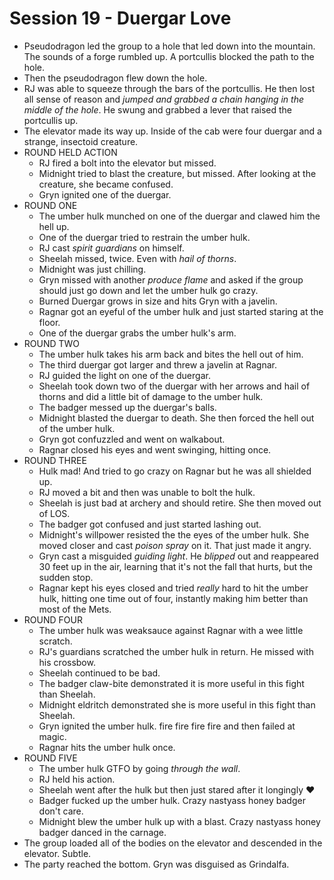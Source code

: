 # Session 19 - Duergar Love
* Pseudodragon led the group to a hole that led down into the mountain. The sounds of a forge rumbled up. A portcullis blocked the path to the hole.
* Then the pseudodragon flew down the hole.
* RJ was able to squeeze through the bars of the portcullis. He then lost all sense of reason and _jumped and grabbed a chain hanging in the middle of the hole_. He swung and grabbed a lever that raised the portcullis up.
* The elevator made its way up. Inside of the cab were four duergar and a strange, insectoid creature.
* ROUND HELD ACTION
	* RJ fired a bolt into the elevator but missed.
	* Midnight tried to blast the creature, but missed. After looking at the creature, she became confused.
	* Gryn ignited one of the duergar.
* ROUND ONE
	* The umber hulk munched on one of the duergar and clawed him the hell up.
	* One of the duergar tried to restrain the umber hulk.
	* RJ cast _spirit guardians_ on himself.
	* Sheelah missed, twice. Even with _hail of thorns_.
	* Midnight was just chilling.
	* Gryn missed with another _produce flame_ and asked if the group should just go down and let the umber hulk go crazy.
	* Burned Duergar grows in size and hits Gryn with a javelin.
	* Ragnar got an eyeful of the umber hulk and just started staring at the floor.
	* One of the duergar grabs the umber hulk's arm.
* ROUND TWO
	* The umber hulk takes his arm back and bites the hell out of him.
	* The third duergar got larger and threw a javelin at Ragnar.
	* RJ guided the light on one of the duergar.
	* Sheelah took down two of the duergar with her arrows and hail of thorns and did a little bit of damage to the umber hulk.
	* The badger messed up the duergar's balls.
	* Midnight blasted the duergar to death. She then forced the hell out of the umber hulk.
	* Gryn got confuzzled and went on walkabout.
	* Ragnar closed his eyes and went swinging, hitting once.
* ROUND THREE
	* Hulk mad! And tried to go crazy on Ragnar but he was all shielded up.
	* RJ moved a bit and then was unable to bolt the hulk.
	* Sheelah is just bad at archery and should retire. She then moved out of LOS.
	* The badger got confused and just started lashing out.
	* Midnight's willpower resisted the the eyes of the umber hulk. She moved closer and cast _poison spray_ on it. That just made it angry.
	* Gryn cast a misguided _guiding light_. He *blipped* out and reappeared 30 feet up in the air, learning that it's not the fall that hurts, but the sudden stop.
	* Ragnar kept his eyes closed and tried _really_ hard to hit the umber hulk, hitting one time out of four, instantly making him better than most of the Mets.
* ROUND FOUR
	* The umber hulk was weaksauce against Ragnar with a wee little scratch.
	* RJ's guardians scratched  the umber hulk in return. He missed with his crossbow.
	* Sheelah continued to be bad.
	* The badger claw-bite demonstrated it is more useful in this fight than Sheelah.
	* Midnight eldritch demonstrated she is more useful in this fight than Sheelah.
	* Gryn ignited the umber hulk. fire fire fire fire and then failed at magic.
	* Ragnar hits the umber hulk once.
* ROUND FIVE
	* The umber hulk GTFO by going _through the wall_.
	* RJ held his action.
	* Sheelah went after the hulk but then just stared after it longingly :heart:
	* Badger fucked up the umber hulk. Crazy nastyass honey badger don't care.
	* Midnight blew the umber hulk up with a blast. Crazy nastyass honey badger danced in the carnage.
* The group loaded all of the bodies on the elevator and descended in the elevator. Subtle.
* The party reached the bottom. Gryn was disguised as Grindalfa.
<!--stackedit_data:
eyJoaXN0b3J5IjpbNjU4NzkzNDczLC0xMjM5ODk4MCwtMTQyOT
EwMzI2MSwtMTY5MjI4OTUxMCwtMTAxNzc5NDY1Myw2MDEyODcy
MCw5NDczMTY5MjIsLTQ0NjkxMjU5NCw5Njk3MTIzNiwtNDM5NT
Q2NjM1XX0=
-->